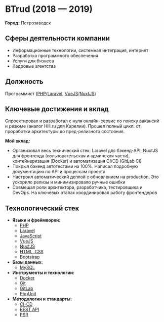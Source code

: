 # BTrud (2018 — 2019)

**Город:** Петрозаводск


## Сферы деятельности компании

- Информационные технологии, системная интеграция, интернет
- Разработка программного обеспечения
- Услуги для бизнеса
- Кадровые агентства


## Должность

Программист ([PHP](../../../tech/languages/PHP.md)/[Laravel](../../../tech/frameworks/Laravel.md), [VueJS](../../../tech/frameworks/VueJS.md)/[NuxtJS](../../../tech/frameworks/NuxtJS.md))


## Ключевые достижения и вклад

Спроектировал и разработал с нуля онлайн-сервис по поиску вакансий и резюме (аналог HH.ru для Карелии). Прошел полный цикл: от проработки архитектуры до пред-релизного состояния.

**Мой вклад:**

- Организовал весь технический стек: Laravel для бэкенд-API, NuxtJS для фронтенда (пользовательская и админская части), контейнеризация (Docker) и автоматизация CI/CD (GitLab CI)
- Покрыл бэкенд автотестами на 100%. Написал подробную документацию по API и процессам проекта
- Настроил автоматический деплой с обновлением на production. Это ускорило релизы и минимизировало ручные ошибки
- Совмещал роли архитектора, разработчика, тестировщика и DevOps. На ключевых этапах координировал работу фронтендеров


## Технологический стек

- **Языки и фреймворки:**
  - [PHP](../../../tech/languages/PHP.md)
  - [Laravel](../../../tech/frameworks/Laravel.md)
  - [JavaScript](../../../tech/languages/JavaScript.md)
  - [VueJS](../../../tech/frameworks/VueJS.md)
  - [NuxtJS](../../../tech/frameworks/NuxtJS.md)
  - [HTML, CSS](../../../tech/languages/HTML,%20CSS.md)
  - [Bootstrap](../../../tech/frameworks/Bootstrap.md)
- **Базы данных:**
  - [MySQL](../../../tech/databases/MySQL.md)
- **Инструменты и технологии:**
  - [Docker](../../../tech/tech-tools/Docker.md)
  - [Git](../../../tech/tech-tools/Git.md)
  - [GitLab](../../../tech/tech-tools/GitLab.md)
  - [PhpUnit](../../../tech/tech-tools/PhpUnit.md)
- **Методологии и стандарты:**
  - [CI-CD](../../../tech/methodologies/CI-CD.md)
  - [REST API](../../../tech/methodologies/REST%20API.md)
  - [PSR](../../../tech/methodologies/PSR.md)

